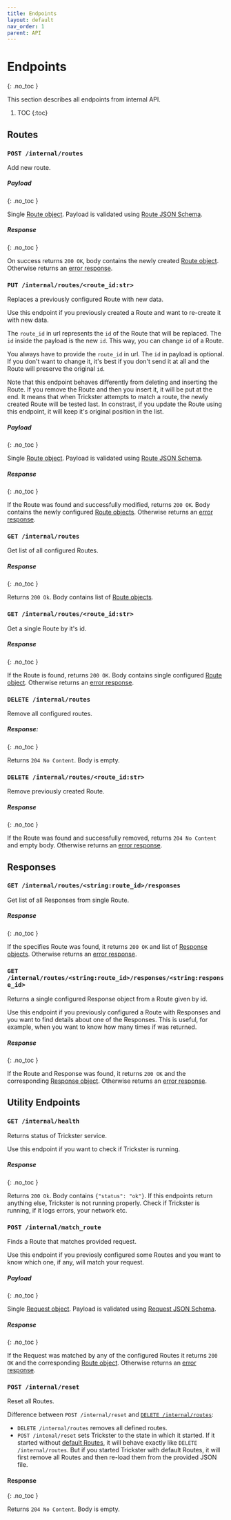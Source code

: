 ```yaml
---
title: Endpoints
layout: default
nav_order: 1
parent: API
---
```



# Endpoints
{: .no_toc }

This section describes all endpoints from internal API.

1. TOC
{:toc}


## Routes

### `POST /internal/routes`
Add new route.

##### Payload
{: .no_toc }

Single [Route object](/trickster/api/model.html#route). Payload is validated using [Route JSON Schema](https://raw.githubusercontent.com/JakubTesarek/trickster/main/trickster/schemas/route.schema.json).

##### Response
{: .no_toc }

On success returns `200 OK`, body contains the newly created [Route object](/trickster/api/model.html#route).
Otherwise returns an [error response](/trickster/api/responses.html#error-response).


### `PUT /internal/routes/<route_id:str>`
Replaces a previously configured Route with new data.

Use this endpoint if you previously created a Route and want to re-create it with new data.

The `route_id` in url represents the `id` of the Route that will be replaced. The `id` inside the payload is the new `id`. This way, you can change `id` of a Route.

You always have to provide the `route_id` in url. The `id` in payload is optional. If you don't want to change it, it's best if you don't send it at all and the Route will preserve the original `id`.

Note that this endpoint behaves differently from deleting and inserting the Route. If you remove the Route and then you insert it, it will be put at the end. It means that when Trickster attempts to match a route, the newly created Route will be tested last. In constrast, if you update the Route using this endpoint, it will keep it's original position in the list.

##### Payload
{: .no_toc }

Single [Route object](/trickster/api/model.html#route). Payload is validated using [Route JSON Schema](https://raw.githubusercontent.com/JakubTesarek/trickster/main/trickster/schemas/route.schema.json).

##### Response
{: .no_toc }

If the Route was found and successfully modified, returns `200 OK`. Body contains the newly configured [Route objects](/trickster/api/model.html#route). Otherwise returns an [error response](/trickster/api/responses.html).


### `GET /internal/routes`
Get list of all configured Routes.

##### Response
{: .no_toc }

Returns `200 Ok`. Body contains list of [Route objects](/trickster/api/model.html#route).


### `GET /internal/routes/<route_id:str>`
Get a single Route by it's id.

##### Response
{: .no_toc }

If the Route is found, returns `200 OK`. Body contains single configured [Route object](/trickster/api/model.html#route).
Otherwise returns an [error response](/trickster/api/responses.html).


### `DELETE /internal/routes`
Remove all configured routes.

##### Response:
{: .no_toc }

Returns `204 No Content`. Body is empty.


### `DELETE /internal/routes/<route_id:str>`
Remove previously created Route.

##### Response
{: .no_toc }

If the Route was found and successfully removed, returns `204 No Content` and empty body. Otherwise returns an [error response](/trickster/api/responses.html).


## Responses

### `GET /internal/routes/<string:route_id>/responses`
Get list of all Responses from single Route.

##### Response
{: .no_toc }

If the specifies Route was found, it returns `200 OK` and list of [Response objects](/trickster/api/model.html#response). Otherwise returns an [error response](/trickster/api/responses.html).


### `GET /internal/routes/<string:route_id>/responses/<string:response_id>`
Returns a single configured Response object from a Route given by id.

Use this endpoint if you previously configured a Route with Responses and you want to find details about one of the Responses. This is useful, for example, when you want to know how many times if was returned.

##### Response
{: .no_toc }

If the Route and Response was found, it returns `200 OK` and the corresponding [Response object](/trickster/api/model.html#response). Otherwise returns an [error response](/trickster/api/responses.html).


## Utility Endpoints

### `GET /internal/health`
Returns status of Trickster service.

Use this endpoint if you want to check if Trickster is running.

##### Response
{: .no_toc }

Returns `200 Ok`. Body contains `{"status": "ok"}`. If this endpoints return anything else, Trickster is not
running properly. Check if Trickster is running, if it logs errors, your network etc.


### `POST /internal/match_route`
Finds a Route that matches provided request.

Use this endpoint if you previosly configured some Routes and you want to know which one, if any, will match your request.

##### Payload
{: .no_toc }

Single [Request object](/trickster/api/model.html#request). Payload is validated using [Request JSON Schema](https://raw.githubusercontent.com/JakubTesarek/trickster/main/trickster/schemas/request.schema.json).

##### Response
{: .no_toc }

If the Request was matched by any of the configured Routes it returns `200 OK` and the corresponding [Route object](/trickster/api/model.html#route). Otherwise returns an [error response](/trickster/api/responses.html).


### `POST /internal/reset`
Reset all Routes.

Difference between `POST /internal/reset` and [`DELETE /internal/routes`](/trickster/api/endpoints.html#delete-internalroutes): 

- `DELETE /internal/routes` removes all defined routes.
- `POST /intenal/reset` sets Trickster to the state in which it started. If it started without [default Routes](/trickster/configuration.html#default-routes), it will behave exactly like `DELETE /internal/routes`. But if you started Trickster with default Routes, it will first remove all Routes and then re-load them from the provided JSON file.

#### Response
{: .no_toc }

Returns `204 No Content`. Body is empty.
